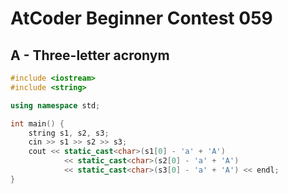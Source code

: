 # AtCoder Beginner Contest 059
## A - Three-letter acronym
```cpp
#include <iostream>
#include <string>

using namespace std;

int main() {
    string s1, s2, s3;
    cin >> s1 >> s2 >> s3;
    cout << static_cast<char>(s1[0] - 'a' + 'A')
            << static_cast<char>(s2[0] - 'a' + 'A')
            << static_cast<char>(s3[0] - 'a' + 'A') << endl;
}
```
